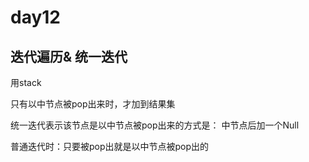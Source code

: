 # day12
##  迭代遍历& 统一迭代
用stack

只有以中节点被pop出来时，才加到结果集

统一迭代表示该节点是以中节点被pop出来的方式是： 中节点后加一个Null

普通迭代时：只要被pop出就是以中节点被pop出的


## 
## 
## 
